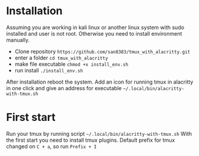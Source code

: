 # Installation
Assuming you are working in kali linux or another linux system with sudo installed and user is not root. Otherwise you need to install environment manually.
- Clone repository
`https://github.com/san8383/tmux_with_alacritty.git`
- enter a folder
`cd tmux_with_alacritty`
- make file executable
`chmod +x install_env.sh`
- run install
`./install_env.sh`

After installation reboot the system. Add an icon for running tmux in alacritty in one click and give an address for executable `~/.local/bin/alacritty-with-tmux.sh`
# First start
Run your tmux by running script `~/.local/bin/alacritty-with-tmux.sh`
With the first start you need to install tmux plugins. 
Default prefix for tmux changed on `C + a`, so run `Prefix + I`
